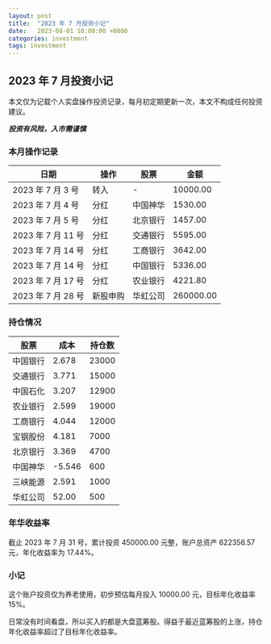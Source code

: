 ```yaml
---
layout: post
title:  "2023 年 7 月投资小记"
date:   2023-08-01 10:00:00 +0800
categories: investment
tags: investment
---
```


## 2023 年 7 月投资小记

本文仅为记载个人实盘操作投资记录，每月初定期更新一次，本文不构成任何投资建议。

***投资有风险，入市需谨慎***

### 本月操作记录

| 日期 | 操作 | 股票 | 金额 |
| --- | --- | --- | --- |
| 2023 年 7 月 3 号 | 转入 | - | 10000.00 |
| 2023 年 7 月 4 号 | 分红 | 中国神华 | 1530.00 |
| 2023 年 7 月 5 号 | 分红 | 北京银行 | 1457.00 |
| 2023 年 7 月 11 号 | 分红 | 交通银行 | 5595.00 |
| 2023 年 7 月 14 号 | 分红 | 工商银行 | 3642.00 |
| 2023 年 7 月 14 号 | 分红 | 中国银行 | 5336.00 |
| 2023 年 7 月 17 号 | 分红 | 农业银行 | 4221.80 |
| 2023 年 7 月 28 号 | 新股申购 | 华虹公司 | 260000.00 |

### 持仓情况

| 股票 | 成本 | 持仓数 |
| --- | --- | --- |
| 中国银行 | 2.678 | 23000 |
| 交通银行 | 3.771 | 15000 |
| 中国石化 | 3.207 | 12900 |
| 农业银行 | 2.599 | 19000 |
| 工商银行 | 4.044 | 12000 |
| 宝钢股份 | 4.181 | 7000 |
| 北京银行 | 3.369 | 4700 |
| 中国神华 | -5.546 | 600 |
| 三峡能源 | 2.591 | 1000 |
| 华虹公司 | 52.00 | 500 |

### 年华收益率  

截止 2023 年 7 月 31 号，累计投资 450000.00 元整，账户总资产 622356.57 元，年化收益率为 17.44%。

### 小记

这个账户投资仅为养老使用，初步预估每月投入 10000.00 元，目标年化收益率 15%。  

日常没有时间看盘，所以买入的都是大盘蓝筹股。得益于最近蓝筹股的上涨，持仓年化收益率超过了目标年化收益率。  
